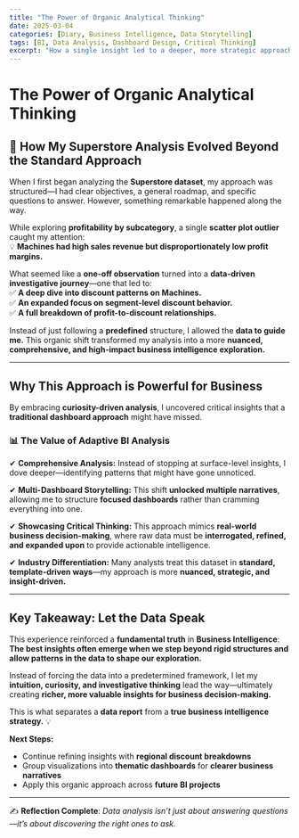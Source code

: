 ```yaml
---
title: "The Power of Organic Analytical Thinking"
date: 2025-03-04
categories: [Diary, Business Intelligence, Data Storytelling]
tags: [BI, Data Analysis, Dashboard Design, Critical Thinking]
excerpt: "How a single insight led to a deeper, more strategic approach to Business Intelligence analysis."
---
```


# The Power of Organic Analytical Thinking  

## 🌱 How My Superstore Analysis Evolved Beyond the Standard Approach  

When I first began analyzing the **Superstore dataset**, my approach was structured—I had clear objectives, a general roadmap, and specific questions to answer. However, something remarkable happened along the way.  

While exploring **profitability by subcategory**, a single **scatter plot outlier** caught my attention:  
💡 **Machines had high sales revenue but disproportionately low profit margins.**  

What seemed like a **one-off observation** turned into a **data-driven investigative journey**—one that led to:  
✅ **A deep dive into discount patterns on Machines.**  
✅ **An expanded focus on segment-level discount behavior.**  
✅ **A full breakdown of profit-to-discount relationships.**  

Instead of just following a **predefined** structure, I allowed the **data to guide me.** This organic shift transformed my analysis into a more **nuanced, comprehensive, and high-impact business intelligence exploration.**  

---

##  Why This Approach is Powerful for Business  

By embracing **curiosity-driven analysis**, I uncovered critical insights that a **traditional dashboard approach** might have missed.  

### **📊 The Value of Adaptive BI Analysis**  

✔ **Comprehensive Analysis:** Instead of stopping at surface-level insights, I dove deeper—identifying patterns that might have gone unnoticed.  

✔ **Multi-Dashboard Storytelling:** This shift **unlocked multiple narratives**, allowing me to structure **focused dashboards** rather than cramming everything into one.  

✔ **Showcasing Critical Thinking:** This approach mimics **real-world business decision-making**, where raw data must be **interrogated, refined, and expanded upon** to provide actionable intelligence.  

✔ **Industry Differentiation:** Many analysts treat this dataset in **standard, template-driven ways**—my approach is more **nuanced, strategic, and insight-driven.**  

---

##  Key Takeaway: Let the Data Speak  

This experience reinforced a **fundamental truth** in **Business Intelligence**:  
**The best insights often emerge when we step beyond rigid structures and allow patterns in the data to shape our exploration.**  

Instead of forcing the data into a predetermined framework, I let my **intuition, curiosity, and investigative thinking** lead the way—ultimately creating **richer, more valuable insights for business decision-making.**  

This is what separates a **data report** from a **true business intelligence strategy.** 💡  

 **Next Steps:**  
- Continue refining insights with **regional discount breakdowns**  
- Group visualizations into **thematic dashboards** for **clearer business narratives**  
- Apply this organic approach across **future BI projects**  

---

✍ **Reflection Complete**: *Data analysis isn’t just about answering questions—it’s about discovering the right ones to ask.*  
